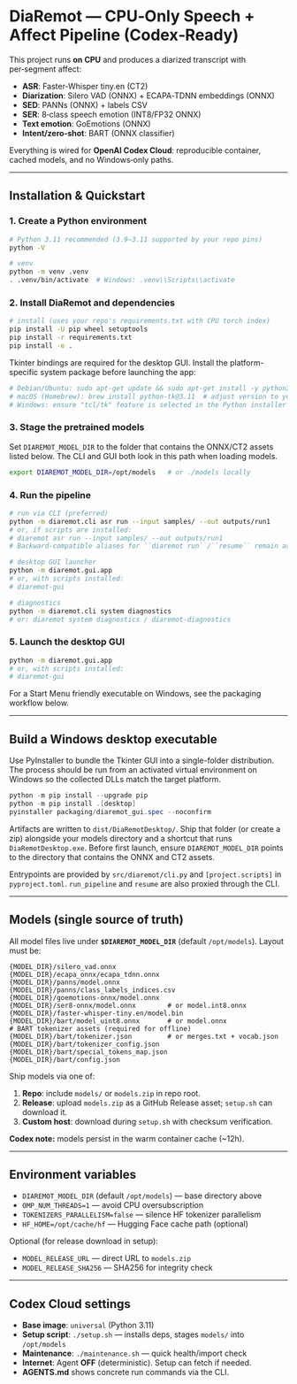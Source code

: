 # DiaRemot — CPU‑Only Speech + Affect Pipeline (Codex‑Ready)

This project runs **on CPU** and produces a diarized transcript with per‑segment affect:
- **ASR**: Faster‑Whisper tiny.en (CT2)
- **Diarization**: Silero VAD (ONNX) + ECAPA‑TDNN embeddings (ONNX)
- **SED**: PANNs (ONNX) + labels CSV
- **SER**: 8‑class speech emotion (INT8/FP32 ONNX)
- **Text emotion**: GoEmotions (ONNX)
- **Intent/zero‑shot**: BART (ONNX classifier)

Everything is wired for **OpenAI Codex Cloud**: reproducible container, cached models, and no Windows‑only paths.

---

## Installation & Quickstart

### 1. Create a Python environment

```bash
# Python 3.11 recommended (3.9–3.11 supported by your repo pins)
python -V

# venv
python -m venv .venv
. .venv/bin/activate  # Windows: .venv\\Scripts\\activate
```

### 2. Install DiaRemot and dependencies

```bash
# install (uses your repo's requirements.txt with CPU torch index)
pip install -U pip wheel setuptools
pip install -r requirements.txt
pip install -e .
```

Tkinter bindings are required for the desktop GUI. Install the platform-specific
system package before launching the app:

```bash
# Debian/Ubuntu: sudo apt-get update && sudo apt-get install -y python3-tk
# macOS (Homebrew): brew install python-tk@3.11  # adjust version to your Python
# Windows: ensure "tcl/tk" feature is selected in the Python installer
```

### 3. Stage the pretrained models

Set `DIAREMOT_MODEL_DIR` to the folder that contains the ONNX/CT2 assets listed
below. The CLI and GUI both look in this path when loading models.

```bash
export DIAREMOT_MODEL_DIR=/opt/models   # or ./models locally
```

### 4. Run the pipeline

```bash
# run via CLI (preferred)
python -m diaremot.cli asr run --input samples/ --out outputs/run1
# or, if scripts are installed:
# diaremot asr run --input samples/ --out outputs/run1
# Backward-compatible aliases for ``diaremot run``/``resume`` remain available.

# desktop GUI launcher
python -m diaremot.gui.app
# or, with scripts installed:
# diaremot-gui

# diagnostics
python -m diaremot.cli system diagnostics
# or: diaremot system diagnostics / diaremot-diagnostics
```

### 5. Launch the desktop GUI

```bash
python -m diaremot.gui.app
# or, with scripts installed:
# diaremot-gui
```

For a Start Menu friendly executable on Windows, see the packaging workflow
below.

---

## Build a Windows desktop executable

Use PyInstaller to bundle the Tkinter GUI into a single-folder distribution.
The process should be run from an activated virtual environment on Windows so
the collected DLLs match the target platform.

```powershell
python -m pip install --upgrade pip
python -m pip install .[desktop]
pyinstaller packaging/diaremot_gui.spec --noconfirm
```

Artifacts are written to `dist/DiaRemotDesktop/`. Ship that folder (or create a
zip) alongside your models directory and a shortcut that runs `DiaRemotDesktop.exe`.
Before first launch, ensure `DIAREMOT_MODEL_DIR` points to the directory that
contains the ONNX and CT2 assets.

Entrypoints are provided by `src/diaremot/cli.py` and `[project.scripts]` in `pyproject.toml`.
`run_pipeline` and `resume` are also proxied through the CLI.

---

## Models (single source of truth)

All model files live under **`$DIAREMOT_MODEL_DIR`** (default `/opt/models`). Layout must be:

```
{MODEL_DIR}/silero_vad.onnx
{MODEL_DIR}/ecapa_onnx/ecapa_tdnn.onnx
{MODEL_DIR}/panns/model.onnx
{MODEL_DIR}/panns/class_labels_indices.csv
{MODEL_DIR}/goemotions-onnx/model.onnx
{MODEL_DIR}/ser8-onnx/model.onnx        # or model.int8.onnx
{MODEL_DIR}/faster-whisper-tiny.en/model.bin
{MODEL_DIR}/bart/model_uint8.onnx       # or model.onnx
# BART tokenizer assets (required for offline)
{MODEL_DIR}/bart/tokenizer.json         # or merges.txt + vocab.json
{MODEL_DIR}/bart/tokenizer_config.json
{MODEL_DIR}/bart/special_tokens_map.json
{MODEL_DIR}/bart/config.json
```

Ship models via one of:
1. **Repo**: include `models/` or `models.zip` in repo root.
2. **Release**: upload `models.zip` as a GitHub Release asset; `setup.sh` can download it.
3. **Custom host**: download during `setup.sh` with checksum verification.

**Codex note:** models persist in the warm container cache (~12h).

---

## Environment variables

- `DIAREMOT_MODEL_DIR` (default `/opt/models`) — base directory above
- `OMP_NUM_THREADS=1` — avoid CPU oversubscription
- `TOKENIZERS_PARALLELISM=false` — silence HF tokenizer parallelism
- `HF_HOME=/opt/cache/hf` — Hugging Face cache path (optional)

Optional (for release download in setup):
- `MODEL_RELEASE_URL` — direct URL to `models.zip`
- `MODEL_RELEASE_SHA256` — SHA256 for integrity check

---

## Codex Cloud settings

- **Base image**: `universal` (Python 3.11)
- **Setup script**: `./setup.sh` — installs deps, stages `models/` into `/opt/models`
- **Maintenance**: `./maintenance.sh` — quick health/import check
- **Internet**: Agent **OFF** (deterministic). Setup can fetch if needed.
- **AGENTS.md** shows concrete run commands via the CLI.
